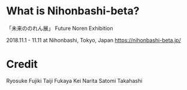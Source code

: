 # What is Nihonbashi-beta?
「未来ののれん展」
Future Noren Exhibition

2018.11.1 - 11.11
at Nihonbashi, Tokyo, Japan
https://nihonbashi-beta.jp/

# Credit
Ryosuke Fujiki
Taiji Fukaya
Kei Narita
Satomi Takahashi
